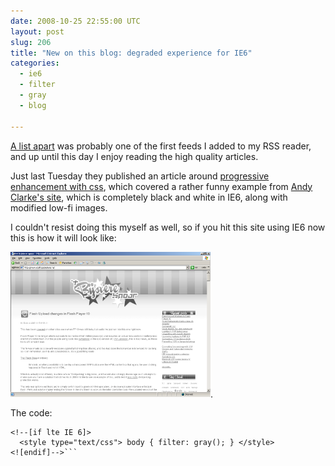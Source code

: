 ```yaml
---
date: 2008-10-25 22:55:00 UTC
layout: post
slug: 206
title: "New on this blog: degraded experience for IE6"
categories:
  - ie6
  - filter
  - gray
  - blog

---
```

<p><a href="http://www.alistapart.com/">A list apart</a> was probably one of the first feeds I added to my RSS reader, and up until this day I enjoy reading the high quality articles.</p>

<p>Just last Tuesday they published an article around <a href="http://www.alistapart.com/articles/progressiveenhancementwithcss">progressive enhancement with css</a>, which covered a rather funny example from <a href="http://www.stuffandnonsense.co.uk/index.php/">Andy Clarke's site</a>, which is completely black and white in IE6, along with modified low-fi images.</p>

<p>I couldn't resist doing this myself as well, so if you hit this site using IE6 now this is how it will look like:</p>

<p><a href="/resources/images/posts/rooftop_ie6.png"><img src="/resources/images/posts/rooftop_ie6.png" alt="IE6!" width="320" /></a>.</p>

<p>The code:</p>

```
<!--[if lte IE 6]>
  <style type="text/css"> body { filter: gray(); } </style>	
<![endif]-->```

